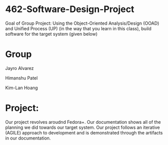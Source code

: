 # 462-Software-Design-Project
Goal of Group Project: Using the Object-Oriented Analysis/Design (OOAD) and Unified Process (UP) (in the way that you learn in this class), build software for the target system (given below)

# Group 
Jayro Alvarez

Himanshu Patel

Kim-Lan Hoang

# Project: 
Our project revolves aroudnd Fedora+. Our documentation shows all of the planning we did towards our target system. Our project follows an iterative (AGILE) approach to development and is demonstrated through the artifacts in our documentation.

